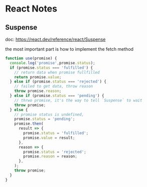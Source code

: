 # React Notes

## Suspense

doc: https://react.dev/reference/react/Suspense

the most important part is how to implement the fetch method

```ts
function use(promise) {
  console.log('promise',promise.status);
  if (promise.status === 'fulfilled') {
    // return data when promise fullfilled
    return promise.value;
  } else if (promise.status === 'rejected') {
    // failed to get data, throw reason
    throw promise.reason;
  } else if (promise.status === 'pending') {
    // thrwo promise, it's the way to tell `Suspense` to wait
    throw promise;
  } else {
    // promise status is undefined,
    promise.status = 'pending';
    promise.then(
      result => {
        promise.status = 'fulfilled';
        promise.value = result;
      },
      reason => {
        promise.status = 'rejected';
        promise.reason = reason;
      },      
    );
    throw promise;
  }
}
```
